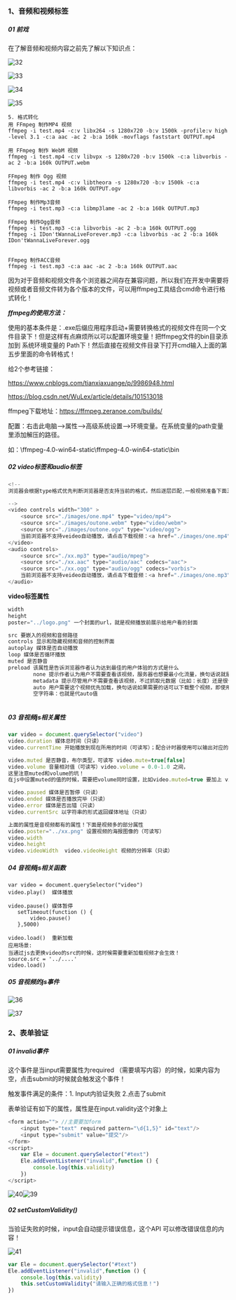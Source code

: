 ### 1、音频和视频标签

##### 01 前戏

在了解音频和视频内容之前先了解以下知识点：



![32](..\images\32.png)



![33](..\images\33.png)

![34](..\images\34.png)

![35](..\images\35.png)

````
5. 格式转化
用 FFmpeg 制作MP4 视频
ffmpeg -i test.mp4 -c:v libx264 -s 1280x720 -b:v 1500k -profile:v high -level 3.1 -c:a aac -ac 2 -b:a 160k -movflags faststart OUTPUT.mp4

用 FFmpeg 制作 WebM 视频
ffmpeg -i test.mp4 -c:v libvpx -s 1280x720 -b:v 1500k -c:a libvorbis -ac 2 -b:a 160k OUTPUT.webm

FFmpeg 制作 Ogg 视频
ffmpeg -i test.mp4 -c:v libtheora -s 1280x720 -b:v 1500k -c:a libvorbis -ac 2 -b:a 160k OUTPUT.ogv

FFmpeg 制作Mp3音频
ffmpeg -i test.mp3 -c:a libmp3lame -ac 2 -b:a 160k OUTPUT.mp3

FFmpeg 制作Ogg音频
ffmpeg -i test.mp3 -c:a libvorbis -ac 2 -b:a 160k OUTPUT.ogg
ffmpeg -i IDon'tWannaLiveForever.mp3 -c:a libvorbis -ac 2 -b:a 160k IDon'tWannaLiveForever.ogg


FFmpeg 制作ACC音频
ffmpeg -i test.mp3 -c:a aac -ac 2 -b:a 160k OUTPUT.aac
````

因为对于音频和视频文件各个浏览器之间存在兼容问题，所以我们在开发中需要将视频或者音频文件转为各个版本的文件，可以用ffmpeg工具结合cmd命令进行格式转化！

***ffmpeg的使用方法：***

使用的基本条件是：.exe后缀应用程序启动+需要转换格式的视频文件在同一个文件目录下！但是这样有点麻烦所以可以配置环境变量！把ffmpeg文件的bin目录添加到 系统环境变量的 Path下！然后直接在视频文件目录下打开cmd输入上面的第五步里面的命令转格式！

给2个参考链接：

<https://www.cnblogs.com/tianxiaxuange/p/9986948.html>

<https://blog.csdn.net/WuLex/article/details/101513018>

ffmpeg下载地址：https://ffmpeg.zeranoe.com/builds/

配置：右击此电脑——>属性——>高级系统设置——>环境变量。在系统变量的path变量里添加解压的路径。

如：\ffmpeg-4.0-win64-static\ffmpeg-4.0-win64-static\bin

##### 02 video标签和audio标签

```js
<!--
浏览器会根据type格式优先判断浏览器是否支持当前的格式，然后逐层匹配,一般视频准备下面三种格式。

-->
<video controls width="300" >
    <source src="./images/one.mp4" type="video/mp4">
    <source src="./images/outone.webm" type="video/webm">
    <source src="./images/outone.ogv" type="video/ogg">
    当前浏览器不支持veideo自动播放，请点击下载视频：<a href="./images/one.mp4">下载视频</a>
</video>
<audio controls>
    <source src="./xx.mp3" type="audio/mpeg">
    <source src="./xx.aac" type="audio/aac" codecs="aac">
    <source src="./xx.ogg" type="audio/ogg" codecs="vorbis">
    当前浏览器不支持veideo自动播放，请点击下载音频：<a href="./images/one.mp3">下载音频</a>
</audio>
```

**video标签属性**

````js
width 
height
poster="../logo.png" 一个封面的url，就是视频播放前展示给用户看的封面

src 要嵌入的视频和音频路径
controls 显示和隐藏视频和音频的控制界面
autoplay 媒体是否自动播放
loop 媒体是否循环播放
muted 是否静音
preload 该属性是告诉浏览器作者认为达到最佳的用户体验的方式是什么
		none 提示作者认为用户不需要查看该视频，服务器也想要最小化流量，换句话说就是提醒浏览器该视频不需要缓存；等用户点击播放的时候再去获取视频！
        metadata 提示尽管用户不需要查看该视频，不过抓取元数据（比如：长度）还是很合理的；在用户不点击播放的时候，先获取一些播放界面海报的信息！（一般使用这个默认值）
        auto 用户需要这个视频优先加载，换句话说如果需要的话可以下载整个视频，即使用户不一定会用它
        空字符串：也就是代auto值
        
````

##### 03 音视频js相关属性

````js
var video = document.querySelector("video")
video.duration 媒体总时间（只读）
video.currentTime 开始播放到现在所用的时间（可读写）；配合计时器使用可以输出对应的值

video.muted 是否静音，布尔类型，可读写 video.mute=true[false]
video.volume 音量相对值（可读写）video.volume = 0.0-1.0 之间，
这里注意muted和volume的坑！
在js中设置muted的值的时候，需要把volume同时设置，比如video.muted=true 要加上 video.volume=0

video.paused 媒体是否暂停（只读） 
video.ended 媒体是否播放完毕（只读） 
video.error 媒体是否出错（只读） 
video.currentSrc 以字符串的形式返回媒体地址（只读） 

上面的属性是音视频都有的属性！下面是视频多的部分属性
video.poster="../xx.png" 设置视频的海报图像的（可读写）
video.width 
video.height
video.videoWidth  video.videoHeight 视频的分辨率（只读） 
````

##### 04 音视频js相关函数

````
var video = document.querySelector("video")
video.play()  媒体播放

video.pause() 媒体暂停
   setTimeout(function () {
       video.pause()
   },5000)
   
video.load()  重新加载
应用场景:
当通过js去更换video的src的时候，这时候需要重新加载视频才会生效！
source.src = '../....'
video.load()
````



##### 05 音视频的js事件

<img src="..\images\36.png" alt="36" style="zoom:100%;" />

![37](..\images\37.png)



### 2、表单验证

##### 01 invalid事件

这个事件是当input需要属性为required （需要填写内容）的时候，如果内容为空，点击submit的时候就会触发这个事件！

触发事件满足的条件：1. Input内验证失败 2.点击了submit

表单验证有如下的属性，属性是在input.validity这个对象上

```js
<form action=""> //主要要加form
    <input type="text" required pattern="\d{1,5}" id="text"/>
    <input type="submit" value="提交"/>
</form>
<script>
    var Ele = document.querySelector("#text")
    Ele.addEventListener("invalid",function () {
        console.log(this.validity)
    })
</script>
```



![40](..\images\40.png)![39](..\images\39.png)

##### 02 setCustomValidity() 

当验证失败的时候，input会自动提示错误信息，这个API 可以修改错误信息的内容！

![41](..\images\41.png)

```js
var Ele = document.querySelector("#text")
Ele.addEventListener("invalid",function () {
    console.log(this.validity)
    this.setCustomValidity("请输入正确的格式信息！")
})
```